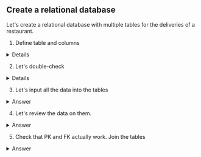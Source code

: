 ## Create a relational database

Let's create a relational database with multiple tables for the deliveries of a restaurant. 

1. Define table and columns
   
<details>

  <summary>Details</summary>
  

```
Let's first define all the tables and their columns. 
```
Code

```ruby

CREATE TABLE Order (

id INTEGER PRIMARY KEY UNIQUE,
recipe_id INTEGER REFERENCES recipe(id),
customer_id INTEGER REFERENCES customer(id),
price REAL, 
comment VARCHAR(100)
);

CREATE TABLE Customer (
id INTEGER PRIMARY KEY UNIQUE,
name VARCHAR(20),
telephone CHAR(10),
allergens VARCHAR(20),
delivery BOOLEAN
);

CREATE TABLE Recipe (
id INTEGER PRIMARY KEY UNIQUE,
name VARCHAR(10),
ingredients VARCHAR(100),
link VARCHAR(20),
allergens VARCHAR(20),
price REAL
);

CREATE TABLE rating (
customer_id INTEGER REFERENCES customer(id),
recipe_id INTEGER REFERENCES recipe(id),
rating REAL,
PRIMARY KEY (customer_id, recipe_id)
);

CREATE TABLE customer_address (
customer_id INTEGER REFERENCES customer(id),
street_name VARCHAR(20),
city VARCHAR(15),
state VARCHAR(15)
);

```

![image](https://github.com/alexalra/Portfolio-2/assets/78654579/53e6cf8e-8f19-40b7-a65b-86fb423bb751)

</details>




2. Let's double-check

<details>

  <summary>Details</summary>
  

```
Let's make sure that all the tables and PK/FK were created correctly. 
```
Code

```ruby

SELECT 
    constraint_name, table_name, column_name
  FROM
    information_schema.key_column_usage
  WHERE
    table_name = 'Order';

SELECT 
    constraint_name, table_name, column_name
  FROM
    information_schema.key_column_usage
  WHERE
    table_name = 'Customer';

SELECT 
    constraint_name, table_name, column_name
  FROM
    information_schema.key_column_usage
  WHERE
    table_name = 'Recipe';

SELECT 
    constraint_name, table_name, column_name
  FROM
    information_schema.key_column_usage
  WHERE
    table_name = 'Rating';

SELECT 
    constraint_name, table_name, column_name
  FROM
    information_schema.key_column_usage
  WHERE
    table_name = 'Customer_address';

```
</details>

3. Let's input all the data into the tables

<details>

  <summary>Answer</summary>
  

```
XXXXXXXXXXXXX
```
Code

```ruby

JOIN THEM

```
</details>

4. Let's review the data on them.

<details>

  <summary>Answer</summary>
  

```
XXXXXXXXXXXXX
```
Code

```ruby

JOIN THEM

```
</details>

5. Check that PK and FK actually work. Join the tables

<details>

  <summary>Answer</summary>
  

```
XXXXXXXXXXXXX
```
Code

```ruby

JOIN THEM

```
</details>



